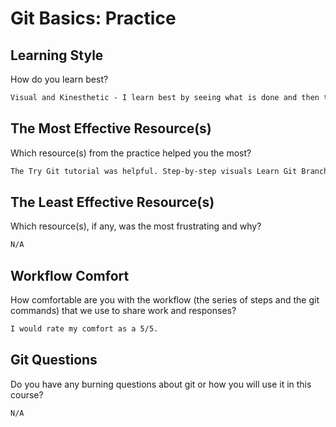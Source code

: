# Git Basics: Practice

## Learning Style

How do you learn best?

```md
Visual and Kinesthetic - I learn best by seeing what is done and then trying it myself.
```

## The Most Effective Resource(s)

Which resource(s) from the practice helped you the most?

```md
The Try Git tutorial was helpful. Step-by-step visuals Learn Git Branching was helpful as well and helped clarify questions I had about remote branches.
```

## The Least Effective Resource(s)

Which resource(s), if any, was the most frustrating and why?

```md
N/A
```

## Workflow Comfort

How comfortable are you with the workflow (the series of steps and the git
commands) that we use to share work and responses?

```md
I would rate my comfort as a 5/5.
```

## Git Questions

Do you have any burning questions about git or how you will use it in this
course?

```md
N/A
```

